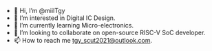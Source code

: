 - 👋 Hi, I’m @miilTgy
- 👀 I’m interested in Digital IC Design.
- 🌱 I’m currently learning Micro-electronics.
- 💞️ I’m looking to collaborate on open-source RISC-V SoC developer.
- 📫 How to reach me tgy_scut2021@outlook.com.

<!---
miilTgy/miilTgy is a ✨ special ✨ repository because its `README.md` (this file) appears on your GitHub profile.
You can click the Preview link to take a look at your changes.
--->
